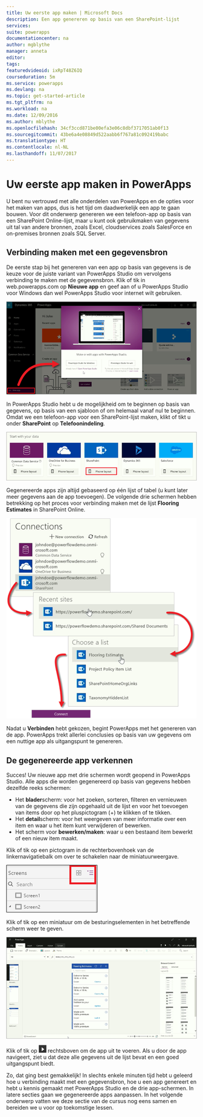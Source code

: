 ```yaml
---
title: Uw eerste app maken | Microsoft Docs
description: Een app genereren op basis van een SharePoint-lijst
services: 
suite: powerapps
documentationcenter: na
author: mgblythe
manager: anneta
editor: 
tags: 
featuredvideoid: ixRpT48Z6IQ
courseduration: 5m
ms.service: powerapps
ms.devlang: na
ms.topic: get-started-article
ms.tgt_pltfrm: na
ms.workload: na
ms.date: 12/09/2016
ms.author: mblythe
ms.openlocfilehash: 34cf3ccd871be00efa3e06c8dbf3717051ab0f13
ms.sourcegitcommit: 43be6a4e08849d522aabb6f767a81c092419babc
ms.translationtype: HT
ms.contentlocale: nl-NL
ms.lasthandoff: 11/07/2017
---
```

# <a name="create-your-first-app-in-powerapps"></a>Uw eerste app maken in PowerApps
U bent nu vertrouwd met alle onderdelen van PowerApps en de opties voor het maken van apps, dus is het tijd om daadwerkelijk een app te gaan bouwen. Voor dit onderwerp genereren we een telefoon-app op basis van een SharePoint Online-lijst, maar u kunt ook gebruikmaken van gegevens uit tal van andere bronnen, zoals Excel, cloudservices zoals SalesForce en on-premises bronnen zoals SQL Server.

## <a name="connect-to-a-data-source"></a>Verbinding maken met een gegevensbron
De eerste stap bij het genereren van een app op basis van gegevens is de keuze voor de juiste variant van PowerApps Studio om vervolgens verbinding te maken met de gegevensbron. Klik of tik in web.powerapps.com op **Nieuwe app** en geef aan of u PowerApps Studio voor Windows dan wel PowerApps Studio voor internet wilt gebruiken.

![Aan de slag op web.powerapps.com](./media/learning-create-first-app-powerapps/generate-choose-studio.png)

In PowerApps Studio hebt u de mogelijkheid om te beginnen op basis van gegevens, op basis van een sjabloon of om helemaal vanaf nul te beginnen. Omdat we een telefoon-app voor een SharePoint-lijst maken, klikt of tikt u onder **SharePoint** op **Telefoonindeling**.

![Telefoon-app voor SharePoint-lijst](./media/learning-create-first-app-powerapps/generate-sharepoint-phone.png)

Gegenereerde apps zijn altijd gebaseerd op één lijst of tabel (u kunt later meer gegevens aan de app toevoegen). De volgende drie schermen hebben betrekking op het proces voor verbinding maken met de lijst **Flooring Estimates** in SharePoint Online.

![Verbinding maken met SharePoint Online-lijst](./media/learning-create-first-app-powerapps/generate-connect-list.png)

Nadat u **Verbinden** hebt gekozen, begint PowerApps met het genereren van de app. PowerApps trekt allerlei conclusies op basis van uw gegevens om een nuttige app als uitgangspunt te genereren.

## <a name="explore-the-generated-app"></a>De gegenereerde app verkennen
Succes! Uw nieuwe app met drie schermen wordt geopend in PowerApps Studio. Alle apps die worden gegenereerd op basis van gegevens hebben dezelfde reeks schermen:

* Het **blader**scherm: voor het zoeken, sorteren, filteren en vernieuwen van de gegevens die zijn opgehaald uit de lijst en voor het toevoegen van items door op het pluspictogram (+) te klikken of te tikken.
* Het **detail**scherm: voor het weergeven van meer informatie over een item en waar u het item kunt verwijderen of bewerken.
* Het scherm voor **bewerken/maken**: waar u een bestaand item bewerkt of een nieuw item maakt.

Klik of tik op een pictogram in de rechterbovenhoek van de linkernavigatiebalk om over te schakelen naar de miniatuurweergave. 

![Schakelen tussen weergaven](./media/learning-create-first-app-powerapps/toggle-view.png)

Klik of tik op een miniatuur om de besturingselementen in het betreffende scherm weer te geven.

![De gegenereerde app](./media/learning-create-first-app-powerapps/generate-finished-app.png)

Klik of tik op ![de pijl Voorbeeld van app starten](./media/learning-create-first-app-powerapps/f5-arrow-sm.png) rechtsboven om de app uit te voeren. Als u door de app navigeert, ziet u dat deze alle gegevens uit de lijst bevat en een goed uitgangspunt biedt.

Zo, dat ging best gemakkelijk! In slechts enkele minuten tijd hebt u geleerd hoe u verbinding maakt met een gegevensbron, hoe u een app genereert en hebt u kennis gemaakt met PowerApps Studio en de drie app-schermen. In latere secties gaan we gegenereerde apps aanpassen. In het volgende onderwerp vatten we deze sectie van de cursus nog eens samen en bereiden we u voor op toekomstige lessen.

